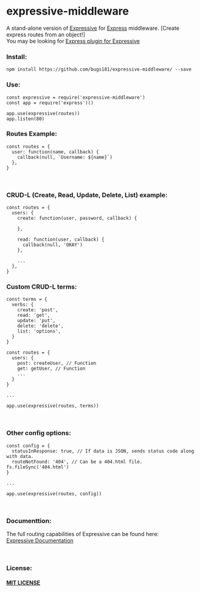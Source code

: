 # expressive-middleware
A stand-alone version of [Expressive](https://github.com/bugs181/Expressive) for [Express](https://github.com/expressjs/express) middleware. [Create express routes from an object!]<br>
You may be looking for [Express plugin for Expressive](https://github.com/bugs181/expressive-express) <br>

### Install: ###
    npm install https://github.com/bugs181/expressive-middleware/ --save

### Use: ###
    const expressive = require('expressive-middleware')
    const app = require('express')()

    app.use(expressive(routes))
    app.listen(80)

### Routes Example: ###
    const routes = {
      user: function(name, callback) {
        callback(null, `Username: ${name}`)
      },
    }

<br>

### CRUD-L (Create, Read, Update, Delete, List) example: ###
    const routes = {
      users: {
        create: function(user, password, callback) {
    
        },
    
        read: function(user, callback) {
          callback(null, 'OKAY')
        },
    
        ...
      },
    }

### Custom CRUD-L terms: ###

    const terms = {
      verbs: {
        create: 'post',
        read: 'get',
        update: 'put',
        delete: 'delete',
        list: 'options',
      }
    }

    const routes = {
      users: {
        post: createUser, // Function
        get: getUser, // Function
        ...
      }
    }
    
    ...
    
    app.use(expressive(routes, terms))

<br>

### Other config options: ###
    const config = {
      statusInResponse: true, // If data is JSON, sends status code along with data.
      routeNotFound: '404', // Can be a 404.html file. fs.fileSync('404.html')
    }
    
    ...
    
    app.use(expressive(routes, config))

<br>
    

### Documenttion: ###
The full routing capabilities of Expressive can be found here: <br>
[Expressive Documentation](https://github.com/bugs181/Expressive/blob/master/README.md)

<br>

### License: ###
#### [MIT LICENSE](https://github.com/bugs181/expressive-middleware/blob/master/LICENSE) ####
